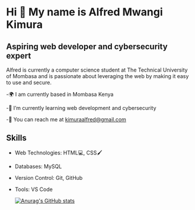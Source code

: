 <h1>Hi 👋 My name is Alfred Mwangi Kimura</h1>

<h2>Aspiring web developer and cybersecurity expert</h2>

Alfred is currently a computer science student at The Technical University of Mombasa and is passionate about leveraging the web by making it easy to use and secure.

-🌍 I am currently based in Mombasa Kenya

-🧠 I’m currently learning web development and cybersecurity

-📩 You can reach me at kimuraalfred@gmail.com

## Skills

- Web Technologies: HTML💻, CSS🖌️
- Databases: MySQL
- Version Control: Git, GitHub
- Tools: VS Code


  [![Anurag's GitHub stats](https://github-readme-stats.vercel.app/api?username=kimura-coder&showicon=true&theme=dark)](https://github.com/anuraghazra/github-readme-stats)

  


<!--
**kimura-coder/kimura-coder** is a ✨ _special_ ✨ repository because its `README.md` (this file) appears on your GitHub profile.

Here are some ideas to get you started:

- 🔭 I’m currently working on ...
- 🌱 I’m currently learning ...
- 👯 I’m looking to collaborate on ...
- 🤔 I’m looking for help with ...
- 💬 Ask me about ...
- c ...
- 😄 Pronouns: ...
- ⚡ Fun fact: ...
-->
